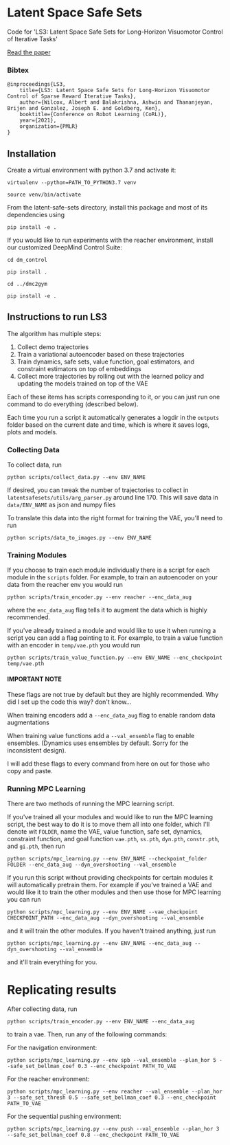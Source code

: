 # Latent Space Safe Sets
Code for 'LS3: Latent Space Safe Sets for Long-Horizon Visuomotor Control of Iterative Tasks'

[Read the paper](https://arxiv.org/abs/2107.04775)

### Bibtex

```
@inproceedings{LS3,
    title={LS3: Latent Space Safe Sets for Long-Horizon Visuomotor Control of Sparse Reward Iterative Tasks},
    author={Wilcox, Albert and Balakrishna, Ashwin and Thananjeyan, Brijen and Gonzalez, Joseph E. and Goldberg, Ken},
    booktitle={Conference on Robot Learning (CoRL)},
    year={2021},
    organization={PMLR}
}
```

## Installation

Create a virtual environment with python 3.7 and activate it:

```virtualenv --python=PATH_TO_PYTHON3.7 venv```

```source venv/bin/activate```

From the latent-safe-sets directory, install this package and most of 
its dependencies using

```pip install -e .```

If you would like to run experiments with the reacher environment, 
install our customized DeepMind Control Suite:

```cd dm_control```

```pip install .```

```cd ../dmc2gym```

```pip install -e .```





## Instructions to run LS3

The algorithm has multiple steps:
1. Collect demo trajectories
2. Train a variational autoencoder based on these trajectories
3. Train dynamics, safe sets, value function, goal estimators, and constraint estimators on top of embeddings
4. Collect more trajectories by rolling out with the learned policy and updating the models trained on top of the VAE

Each of these items has scripts corresponding to it, or you can just run one
command to do everything (described below).

Each time you run a script it automatically generates a logdir in the `outputs`
folder based on the current date and time, which is where it saves logs, plots
and models.

### Collecting Data
To collect data, run 

```python scripts/collect_data.py --env ENV_NAME```

If desired, you can tweak the number of trajectories to collect in `latentsafesets/utils/arg_parser.py`
around line 170. This will save data in `data/ENV_NAME` as json and numpy files

To translate this data into the right format for training the VAE, you'll need to run 

```python scripts/data_to_images.py --env ENV_NAME```

### Training Modules

If you choose to train each module individually there is a script for each
module in the `scripts` folder. For example, to train an autoencoder on your
data from the reacher env you would run

```python scripts/train_encoder.py --env reacher --enc_data_aug```

where the `enc_data_aug` flag tells it to augment the data which is highly recommended.

If you've already trained a module and would like to use it when running a script
you can add a flag pointing to it. For example, to train a value function with an
encoder in `temp/vae.pth` you would run

```python scripts/train_value_function.py --env ENV_NAME --enc_checkpoint temp/vae.pth```

#### IMPORTANT NOTE
These flags are not true by default but they are highly recommended. Why did
I set up the code this way? don't know...

When training encoders add a `--enc_data_aug` flag to enable random data augmentations

When training value functions add a `--val_ensemble` flag to enable ensembles.
(Dynamics uses ensembles by default. Sorry for the inconsistent design).

I will add these flags to every command from here on out for those who copy and 
paste.

### Running MPC Learning

There are two methods of running the MPC learning script.

If you've trained all your modules and would like to run the MPC learning
script, the best way to do it is to move them all into one folder, which I'll denote
wit `FOLDER`, name the 
VAE, value function, safe set, dynamics, constraint function, and goal function
`vae.pth`, `ss.pth`, `dyn.pth`, `constr.pth`, and `gi.pth`, then run 

```python scripts/mpc_learning.py --env ENV_NAME --checkpoint_folder FOLDER --enc_data_aug --dyn_overshooting --val_ensemble```

If you run this script without providing checkpoints for certain modules
it will automatically pretrain them. For example if you've trained a VAE
and would like it to train the other modules and then use those for MPC learning
you can run

```python scripts/mpc_learning.py --env ENV_NAME --vae_checkpoint CHECKPOINT_PATH --enc_data_aug --dyn_overshooting --val_ensemble```

and it will train the other modules. If you haven't trained anything, just run

```python scripts/mpc_learning.py --env ENV_NAME --enc_data_aug --dyn_overshooting --val_ensemble```

and it'll train everything for you.

# Replicating results

After collecting data, run 

```python scripts/train_encoder.py --env ENV_NAME --enc_data_aug```

to train a vae. Then, run any of the following commands:

For the navigation environment:

```python scripts/mpc_learning.py --env spb --val_ensemble --plan_hor 5 --safe_set_bellman_coef 0.3 --enc_checkpoint PATH_TO_VAE```

For the reacher environment:

```python scripts/mpc_learning.py --env reacher --val_ensemble --plan_hor 3 --safe_set_thresh 0.5 --safe_set_bellman_coef 0.3 --enc_checkpoint PATH_TO_VAE```

For the sequential pushing environment:

```python scripts/mpc_learning.py --env push --val_ensemble --plan_hor 3 --safe_set_bellman_coef 0.8 --enc_checkpoint PATH_TO_VAE```
